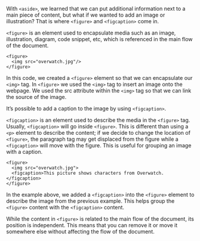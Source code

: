 With ```<aside>```, we learned that we can put additional information next to a main piece of content, but what if we wanted to add an image or illustration? That is where ```<figure>``` and ```<figcaption>``` come in.

```<figure>``` is an element used to encapsulate media such as an image, illustration, diagram, code snippet, etc, which is referenced in the main flow of the document.
```
<figure>
  <img src="overwatch.jpg"/>
</figure>
```
In this code, we created a ```<figure>``` element so that we can encapsulate our ```<img>``` tag. In ```<figure>``` we used the ```<img>``` tag to insert an image onto the webpage. We used the src attribute within the ```<img>``` tag so that we can link the source of the image.

It’s possible to add a caption to the image by using ```<figcaption>```.

```<figcaption>``` is an element used to describe the media in the ```<figure>``` tag. Usually, ```<figcaption>``` will go inside ```<figure>```. This is different than using a ```<p>``` element to describe the content; if we decide to change the location of ```<figure>```, the paragraph tag may get displaced from the figure while a ```<figcaption>``` will move with the figure. This is useful for grouping an image with a caption.
```
<figure>
  <img src="overwatch.jpg">
  <figcaption>This picture shows characters from Overwatch.</figcaption>
</figure>
```
In the example above, we added a ```<figcaption>``` into the ```<figure>``` element to describe the image from the previous example. This helps group the ```<figure>``` content with the ```<figcaption>``` content.

While the content in ```<figure>``` is related to the main flow of the document, its position is independent. This means that you can remove it or move it somewhere else without affecting the flow of the document.

